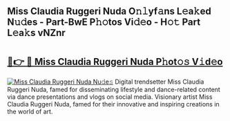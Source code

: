 ## Miss Claudia Ruggeri Nuda O𝚗𝚕yf𝚊ns L𝚎a𝚔ed N𝚞𝚍es - Part-BwE P𝚑𝚘tos Vi𝚍𝚎o - H𝚘𝚝 Part L𝚎a𝚔s vNZnr

# <h2><a href="http://kf27b2f.oniu.top/?m=Miss+Claudia+Ruggeri+Nuda">🔗👉 🔴 Miss Claudia Ruggeri Nuda P𝚑ot𝚘𝚜 V𝚒d𝚎o</a></h2>

[![Miss Claudia Ruggeri Nuda Nu𝚍e𝚜](https://i.imgur.com/0qMVB7G.gif)](http://kf27b2f.oniu.top/?m=Miss+Claudia+Ruggeri+Nuda)
Digital trendsetter Miss Claudia Ruggeri Nuda, famed for disseminating lifestyle and dance-related content via dance presentations and vlogs on social media. Visionary artist Miss Claudia Ruggeri Nuda, famed for their innovative and inspiring creations in the world of art.  
